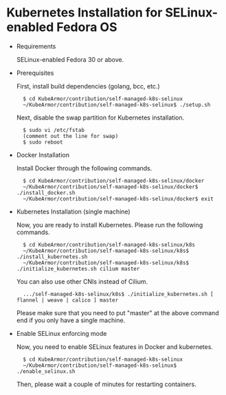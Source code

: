 # Kubernetes Installation for SELinux-enabled Fedora OS

* Requirements

  SELinux-enabled Fedora 30 or above.

* Prerequisites

  First, install build dependencies (golang, bcc, etc.)
  
  ```text
    $ cd KubeArmor/contribution/self-managed-k8s-selinux
    ~/KubeArmor/contribution/self-managed-k8s-selinux$ ./setup.sh
  ```

  Next, disable the swap partition for Kubernetes installation.

  ```text
    $ sudo vi /etc/fstab
    (comment out the line for swap)
    $ sudo reboot
  ```
  
* Docker Installation

  Install Docker through the following commands.

  ```text
    $ cd KubeArmor/contribution/self-managed-k8s-selinux/docker
    ~/KubeArmor/contribution/self-managed-k8s-selinux/docker$ ./install_docker.sh
    ~/KubeArmor/contribution/self-managed-k8s-selinux/docker$ exit
  ```
* Kubernetes Installation \(single machine\)

  Now, you are ready to install Kubernetes. Please run the following commands.

  ```text
    $ cd KubeArmor/contribution/self-managed-k8s-selinux/k8s
    ~/KubeArmor/contribution/self-managed-k8s-selinux/k8s$ ./install_kubernetes.sh
    ~/KubeArmor/contribution/self-managed-k8s-selinux/k8s$ ./initialize_kubernetes.sh cilium master
  ```

  You can also use other CNIs instead of Cilium.

  ```text
    .../self-managed-k8s-selinux/k8s$ ./initialize_kubernetes.sh [ flannel | weave | calico ] master
  ```

  Please make sure that you need to put "master" at the above command end if you only have a single machine.  
  
* Enable SELinux enforcing mode

  Now, you need to enable SELinux features in Docker and kubernetes.

  ```text
    $ cd KubeArmor/contribution/self-managed-k8s-selinux
    ~/KubeArmor/contribution/self-managed-k8s-selinux$ ./enable_selinux.sh
  ```
  Then, please wait a couple of minutes for restarting containers.
